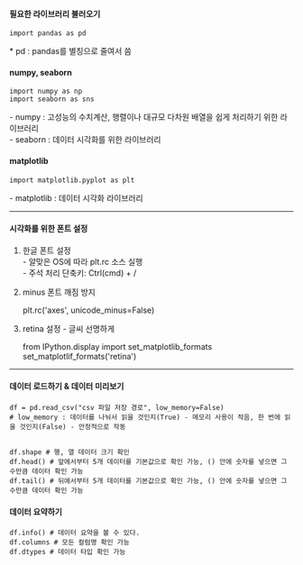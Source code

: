 #### 필요한 라이브러리 불러오기

    import pandas as pd

\* pd : pandas를 별칭으로 줄여서 씀

#### numpy, seaborn

    import numpy as np
    import seaborn as sns

\- numpy : 고성능의 수치계산, 행렬이나 대규모 다차원 배열을 쉽게 처리하기 위한 라이브러리  
\- seaborn : 데이터 시각화를 위한 라이브러리

#### matplotlib

    import matplotlib.pyplot as plt

\- matplotlib : 데이터 시각화 라이브러리

* * *

#### 시각화를 위한 폰트 설정

1) 한글 폰트 설정  
\- 알맞은 OS에 따라 plt.rc 소스 실행  
\- 주석 처리 단축키: Ctrl(cmd) + /

2) minus 폰트 깨짐 방지

    plt.rc('axes', unicode_minus=False)

3) retina 설정 - 글씨 선명하게

    from IPython.display import set_matplotlib_formats
    set_matplotlif_formats('retina')

* * *

#### 데이터 로드하기 & 데이터 미리보기

    df = pd.read_csv("csv 파일 저장 경로", low_memory=False)
    # low_memory : 데이터를 나눠서 읽을 것인지(True) - 메모리 사용이 적음, 한 번에 읽을 것인지(False) - 안정적으로 작동
    
    
    df.shape # 행, 열 데이터 크기 확인 
    df.head() # 앞에서부터 5개 데이터를 기본값으로 확인 가능, () 안에 숫자를 넣으면 그 수만큼 데이터 확인 가능
    df.tail() # 뒤에서부터 5개 데이터를 기본값으로 확인 가능, () 안에 숫자를 넣으면 그 수만큼 데이터 확인 가능

#### 데이터 요약하기

    df.info() # 데이터 요약을 볼 수 있다. 
    df.columns # 모든 컬럼명 확인 가능
    df.dtypes # 데이터 타입 확인 가능